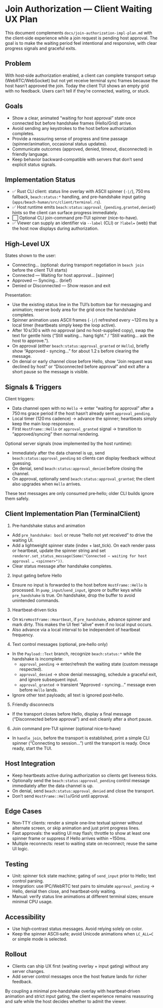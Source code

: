 # Join Authorization — Client Waiting UX Plan

This document complements `docs/join-authorization-impl-plan.md` with the client‑side experience while a join request is pending host approval. The goal is to make the waiting period feel intentional and responsive, with clear progress signals and graceful exits.

## Problem

With host‑side authorization enabled, a client can complete transport setup (WebRTC/WebSocket) but not yet receive terminal sync frames because the host hasn’t approved the join. Today the client TUI shows an empty grid with no feedback. Users can’t tell if they’re connected, waiting, or stuck.

## Goals
- Show a clear, animated “waiting for host approval” state once connected but before handshake frames (Hello/Grid) arrive.
- Avoid sending any keystrokes to the host before authorization completes.
- Provide a reassuring sense of progress and time passage (spinner/animation, occasional status updates).
- Communicate outcomes (approved, denied, timeout, disconnected) in friendly language.
- Keep behavior backward‑compatible with servers that don’t send explicit status signals.

## Implementation Status
- ✅ Rust CLI client: status line overlay with ASCII spinner (`-|/`), 750 ms fallback, `beach:status:*` handling, and pre-handshake input gating (`apps/beach-human/src/client/terminal.rs`).
- ✅ Host runtime emits `beach:status:approval_{pending,granted,denied}` hints so the client can surface progress immediately.
- ⬜ Optional CLI join-command pre-TUI spinner (nice-to-have).
- ✅ Viewer can supply an identifier via `--label` (CLI) or `?label=` (web) that the host now displays during authorization.

## High‑Level UX

States shown to the user:
- Connecting… (optional: during transport negotiation in `beach join` before the client TUI starts)
- Connected — Waiting for host approval… [spinner]
- Approved — Syncing… (brief)
- Denied or Disconnected — Show reason and exit

Presentation:
- Use the existing status line in the TUI’s bottom bar for messaging and animation; reserve body area for the grid once the handshake completes.
- Spinner animation uses ASCII frames (`-|/`) refreshed every ~120 ms by a local timer (heartbeats simply keep the loop active).
- After 10 s/30 s with no approval (and no host-supplied copy), swap the text for gentle hints (“Still waiting... hang tight.” / “Still waiting... ask the host to approve.”).
- On approval (either `beach:status:approval_granted` or `Hello`), briefly show “Approved - syncing...” for about 1.2 s before clearing the message.
- On denial or early channel close before Hello, show “Join request was declined by host” or “Disconnected before approval” and exit after a short pause so the message is visible.

## Signals & Triggers

Client triggers:
- Data channel open with no `Hello` → enter “waiting for approval” after a 750 ms grace period if the host hasn’t already sent `approval_pending`.
- Local timer (120 ms cadence) → advance the spinner; heartbeats simply keep the main loop responsive.
- First `HostFrame::Hello` or `approval_granted` signal → transition to “approved/syncing” then normal rendering.

Optional server signals (now implemented by the host runtime):
- Immediately after the data channel is up, send `beach:status:approval_pending` so clients can display feedback without guessing.
- On denial, send `beach:status:approval_denied` before closing the channel.
- On approval, optionally send `beach:status:approval_granted`; the client also upgrades when `Hello` arrives.

These text messages are only consumed pre‑hello; older CLI builds ignore them safely.

## Client Implementation Plan (TerminalClient)

1) Pre‑handshake status and animation
- Add `pre_handshake: bool` or reuse “hello not yet received” to drive the waiting UI.
- Add a lightweight spinner state (index + last_tick). On each render pass or heartbeat, update the spinner string and set `renderer.set_status_message(Some("Connected — waiting for host approval … <spinner>"))`.
- Clear status message after handshake completes.

2) Input gating before Hello
- Ensure no input is forwarded to the host before `HostFrame::Hello` is processed. In `pump_input`/`send_input`, ignore or buffer keys while `pre_handshake` is true. On handshake, drop the buffer to avoid unintended commands.

3) Heartbeat‑driven ticks
- On `WireHostFrame::Heartbeat`, if `pre_handshake`, advance spinner and mark dirty. This makes the UI feel “alive” even if no local input occurs.
- Also advance via a local interval to be independent of heartbeat frequency.

4) Text control messages (optional, pre‑hello only)
- In the `Payload::Text` branch, recognize `beach:status:*` while the handshake is incomplete:
  - `approval_pending` → enter/refresh the waiting state (custom message respected).
  - `approval_denied` → show denial messaging, schedule a graceful exit, and ignore subsequent input.
  - `approval_granted` → transient “Approved - syncing...” message even before `Hello` lands.
- Ignore other text payloads; all text is ignored post‑hello.

5) Friendly disconnects
- If the transport closes before Hello, display a final message (“Disconnected before approval”) and exit cleanly after a short pause.

6) Join command pre‑TUI spinner (optional nice‑to‑have)
- In `handle_join`, before the transport is established, print a simple CLI spinner (“Connecting to session…”) until the transport is ready. Once ready, start the TUI.

## Host Integration

- Keep heartbeats active during authorization so clients get liveness ticks.
- Optionally send the `beach:status:approval_pending` control message immediately after the data channel is up.
- On denial, send `beach:status:approval_denied` and close the transport.
- Don’t send `HostFrame::Hello`/Grid until approval.

## Edge Cases
- Non‑TTY clients: render a simple one‑line textual spinner without alternate screen, or skip animation and just print progress lines.
- Fast approvals: the waiting UI may flash; throttle to show at least one spinner frame or suppress if Hello arrives within ~150ms.
- Multiple reconnects: reset to waiting state on reconnect; reuse the same UI logic.

## Testing
- Unit: spinner tick state machine; gating of `send_input` prior to Hello; text control parsing.
- Integration: use IPC/WebRTC test pairs to simulate `approval_pending` → Hello, denial then close, and heartbeat‑only waiting.
- Manual: verify status line animations at different terminal sizes; ensure minimal CPU usage.

## Accessibility
- Use high‑contrast status messages. Avoid relying solely on color.
- Keep the spinner ASCII‑safe; avoid Unicode animations when `LC_ALL=C` or simple mode is selected.

## Rollout
- Clients can ship UX first (waiting overlay + input gating) without any server changes.
- Add server control messages once the host feature lands for richer feedback.

By coupling a minimal pre‑handshake overlay with heartbeat‑driven animation and strict input gating, the client experience remains reassuring and safe while the host decides whether to admit the viewer.
